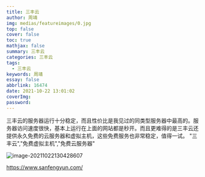 ```yaml
---
title: 三丰云
author: 周靖
img: medias/featureimages/0.jpg
top: false
cover: false
toc: true
mathjax: false
summary: 三丰云
categories: 三丰云
tags:
  - 三丰云
keywords: 周靖
essay: false
abbrlink: 16474
date: 2021-10-22 13:01:02
coverImg:
password:
---
```


三丰云的服务器运行十分稳定，而且性价比是我见过的同类型服务器中最高的。服务器访问速度很快，基本上运行在上面的网站都是秒开。而且更难得的是三丰云还提供永久免费的云服务器和虚拟主机，这些免费服务也非常稳定，值得一试。
"三丰云","免费虚拟主机","免费云服务器"

![image-20211022130428607](http://qiniuyun.code520.com.cn//images/202110221304098.png)

https://www.sanfengyun.com/
